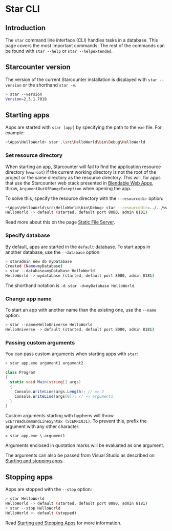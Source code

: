 # Star CLI

## Introduction

The `star` command line interface \(CLI\) handles tasks in a database. This page covers the most important commands. The rest of the commands can be found with `star --help` or `star --helpextended`.

## Starcounter version

The version of the current Starcounter installation is displayed with `star --version` or the shorthand `star -v`.

```bash
> star --version
Version=2.3.1.7018
```

## Starting apps

Apps are started with `star [app]` by specifying the path to the `exe` file. For example:

```bash
~\Apps\HelloWorld> star .\src\HelloWorld\bin\Debug\HelloWorld
```

### Set resource directory

When starting an app, Starcounter will fail to find the application resource directory \(`wwwroot`\) if the current working directory is not the root of the project or the same directory as the resource directory. This will, for apps that use the Starcounter web stack presented in [Blendable Web Apps](../web-apps/), throw, `ArgumentOutOfRangeException` when opening the app.

To solve this, specify the resource directory with the `--resourcedir` option:

```bash
~\Apps\HelloWorld\src\HelloWorld\bin\Debug> star --resourcedir=../../wwwroot HelloWorld
HelloWorld -> default (started, default port 8080, admin 8181)
```

Read more about this on the page [Static File Server](../network/static-file-server.md).

### Specify database

By default, apps are started in the `default` database. To start apps in another database, use the `--database` option:

```bash
> staradmin new db myDatabase
Created (Name=myDatabase)
> star --database=myDatabase HelloWorld
HelloWorld -> mydatabase (started, default port 8080, admin 8181)
```

The shorthand notation is `-d`: `star -d=myDatabase HelloWorld`.

### Change app name

To start an app with another name than the existing one, use the `--name` option:

```bash
> star --name=HelloUniverse HelloWorld
HelloUniverse -> default (started, default port 8080, admin 8181)
```

### Passing custom arguments

You can pass custom arguments when starting apps with `star`:

```bash
> star app.exe argument1 argument2
```

```csharp
class Program 
{
  static void Main(string[] args) 
  {
    Console.WriteLine(args.Length); // => 2
    Console.WriteLine(args[0]); // => argument1
  }
}
```

Custom arguments starting with hyphens will throw `ScErrBadCommandLineSyntax (SCERR1031)`. To prevent this, prefix the argument with any other character:

```text
> star app.exe \-argument1
```

Arguments enclosed in quotation marks will be evaluated as one argument.

The arguments can also be passed from Visual Studio as described on [Starting and stopping apps](starting-and-stopping-apps.md#specifying-options-in-visual-studio).

## Stopping apps

Apps are stopped with the `--stop` option:

```bash
> star HelloWorld
HelloWorld -> default (started, default port 8080, admin 8181)
> star --stop HelloWorld
HelloWorld <- default (stopped)
```

Read [Starting and Stopping Apps](starting-and-stopping-apps.md) for more information.

